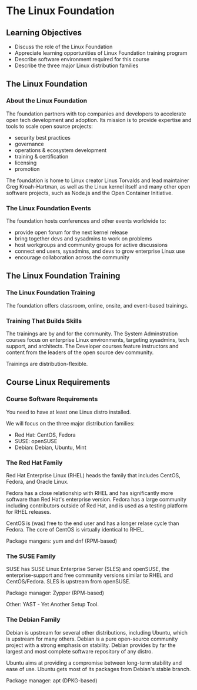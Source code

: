 # The Linux Foundation

## Learning Objectives

* Discuss the role of the Linux Foundation
* Appreciate learning opportunities of Linux Foundation training program
* Describe software environment required for this course
* Describe the three major Linux distribution families

## The Linux Foundation

### About the Linux Foundation

The foundation partners with top companies and developers to accelerate open tech development and adoption.
Its mission is to provide expertise and tools to scale open source projects:

* security best practices
* governance
* operations & ecosystem development
* training & certification
* licensing
* promotion

The foundation is home to Linux creator Linus Torvalds and lead maintainer Greg Kroah-Hartman, as well as the Linux kernel itself and many other open software projects, such as Node.js and the Open Container Initiative.

### The Linux Foundation Events

The foundation hosts conferences and other events worldwide to:

* provide open forum for the next kernel release
* bring together devs and sysadmins to work on problems
* host workgroups and community groups for active discussions
* connect end users, sysadmins, and devs to grow enterprise Linux use
* encourage collaboration across the community

## The Linux Foundation Training

### The Linux Foundation Training

The foundation offers classroom, online, onsite, and event-based trainings.

### Training That Builds Skills

The trainings are by and for the community.
The System Adminstration courses focus on enterprise Linux environments, targeting sysadmins, tech support, and architects.
The Developer courses feature instructors and content from the leaders of the open source dev community.

Trainings are distribution-flexible.

## Course Linux Requirements

### Course Software Requirements

You need to have at least one Linux distro installed.

We will focus on the three major distribution families:

* Red Hat: CentOS, Fedora
* SUSE: openSUSE
* Debian: Debian, Ubuntu, Mint


### The Red Hat Family
Red Hat Enterprise Linux (RHEL) heads the family that includes CentOS, Fedora, and Oracle Linux.

Fedora has a close relationship with RHEL and has significantly more software than Red Hat's enterprise version.
Fedora has a large community including contributors outside of Red Hat, and is used as a testing platform for RHEL releases.

CentOS is (was) free to the end user and has a longer relase cycle than Fedora.
The core of CentOS is virtually identical to RHEL.

Package mangers: yum and dnf (RPM-based)

### The SUSE Family

SUSE has SUSE Linux Enterprise Server (SLES) and openSUSE, the enterprise-support and free community versions similar to RHEL and CentOS/Fedora.
SLES is upstream from openSUSE.

Package manager: Zypper (RPM-based)

Other: YAST - Yet Another Setup Tool.

### The Debian Family
Debian is upstream for several other distributions, including Ubuntu, which is upstream for many others.
Debian is a pure open-source community project with a strong emphasis on stability.
Debian provides by far the largest and most complete software repository of any distro.

Ubuntu aims at providing a compromise between long-term stability and ease of use.
Ubuntu gets most of its packages from Debian's stable branch.

Package manager: apt (DPKG-based)
